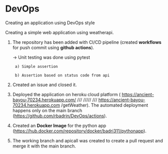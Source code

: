 # DevOps
Creating an application using DevOps style

Creating a simple web application using weatherapi.

1. The repository has been added with CI/CD pipeline (created **workflows** for push commit using **github actions**).

    -> Unit testing was done using pytest   
        
        a) Simple assertion
        
        b) Assertion based on status code from api
  
2. Created an issue and closed it.

3. Deployed the application on heroku cloud platform ( https://ancient-bayou-70234.herokuapp.com/   /// ///// /// https://ancient-bayou-70234.herokuapp.com            /getWeather).
  The automated deployment happens only on the main branch (https://github.com/rbadrin/DevOps/actions).

4. Created an **Docker Image** for the python app (https://hub.docker.com/repository/docker/badri311/pythonapp).

5. The working branch and apicall was created to create a pull request and merge it with the main branch.






